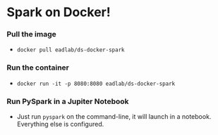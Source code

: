 # Spark on Docker!


### Pull the image

- `docker pull eadlab/ds-docker-spark`

### Run the container

- `docker run -it -p 8080:8080 eadlab/ds-docker-spark`

### Run PySpark in a Jupiter Notebook

- Just run `pyspark` on the command-line, it will launch in a notebook. 
Everything else is configured.
